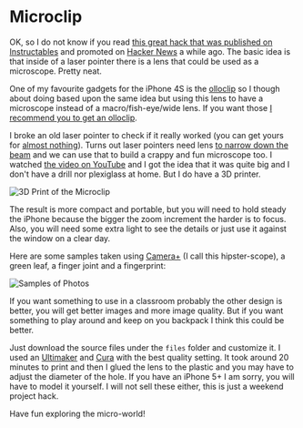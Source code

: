 Microclip
=========

OK, so I do not know if you read [this great hack that was published on Instructables](http://www.instructables.com/id/10-Smartphone-to-digital-microscope-conversion/) and promoted on [Hacker News](https://news.ycombinator.com/item?id=6624995) a while ago. The basic idea is that inside of a laser pointer there is a lens that could be used as a microscope. Pretty neat. 

One of my favourite gadgets for the iPhone 4S is the [olloclip](http://www.olloclip.com) so I though about doing based upon the same idea but using this lens to have a microscope instead of a macro/fish-eye/wide lens. If you want those [I recommend you to get an olloclip](http://www.amazon.com/s/?_encoding=UTF8&camp=1789&creative=390957&field-keywords=olloclip&linkCode=ur2&tag=marcellano-20).

I broke an old laser pointer to check if it really worked (you can get yours for [almost nothing](http://www.amazon.com/gp/product/B005KSHXEI/ref=as_li_ss_il?ie=UTF8&camp=1789&creative=390957&creativeASIN=B005KSHXEI&linkCode=as2&tag=marcellano-20)). Turns out laser pointers need lens [to narrow down the beam](https://en.wikipedia.org/wiki/Collimator) and we can use that to build a crappy and fun microscope too. I watched [the video on YouTube](https://www.youtube.com/watch?v=KpMTkr_aiYU) and I got the idea that it was quite big and I don't have a drill nor plexiglass at home. But I do have a 3D printer. 

![3D Print of the Microclip](https://raw.github.com/marcelinollano/microclip/master/print.png)

The result is more compact and portable, but you will need to hold steady the iPhone because the bigger the zoom increment the harder is to focus. Also, you will need some extra light to see the details or just use it against the window on a clear day.

Here are some samples taken using [Camera+](http://campl.us) (I call this hipster-scope), a green leaf, a finger joint and a fingerprint:

![Samples of Photos](https://raw.github.com/marcelinollano/microclip/master/samples.png)

If you want something to use in a classroom probably the other design is better, you will get better images and more image quality. But if you want something to play around and keep on you backpack I think this could be better.

Just download the source files under the `files` folder and customize it. I used an [Ultimaker](http://ultimaker.com) and [Cura](http://software.ultimaker.com) with the best quality setting. It took around 20 minutes to print and then I glued the lens to the plastic and you may have to adjust the diameter of the hole. If you have an iPhone 5+ I am sorry, you will have to model it yourself. I will not sell these either, this is just a weekend project hack.

Have fun exploring the micro-world!

